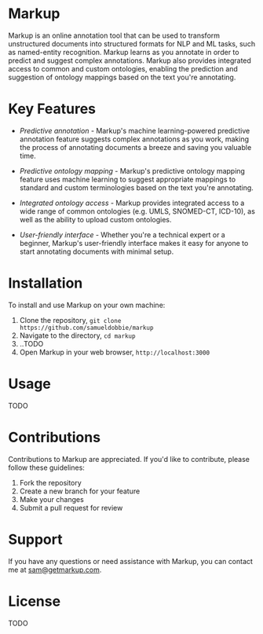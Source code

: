 # Markup

Markup is an online annotation tool that can be used to transform unstructured documents into structured formats for NLP and ML tasks, such as named-entity recognition. Markup learns as you annotate in order to predict and suggest complex annotations. Markup also provides integrated access to common and custom ontologies, enabling the prediction and suggestion of ontology mappings based on the text you're annotating.

# Key Features

- *Predictive annotation* - Markup's machine learning-powered predictive annotation feature suggests complex annotations as you work, making the process of annotating documents a breeze and saving you valuable time.

- *Predictive ontology mapping* - Markup's predictive ontology mapping feature uses machine learning to suggest appropriate mappings to standard and custom terminologies based on the text you're annotating.

- *Integrated ontology access* - Markup provides integrated access to a wide range of common ontologies (e.g. UMLS, SNOMED-CT, ICD-10), as well as the ability to upload custom ontologies.

- *User-friendly interface* - Whether you're a technical expert or a beginner, Markup's user-friendly interface makes it easy for anyone to start annotating documents with minimal setup.

# Installation

To install and use Markup on your own machine:

1. Clone the repository, `git clone https://github.com/samueldobbie/markup`
1. Navigate to the directory, `cd markup`
1. ..TODO
1. Open Markup in your web browser, `http://localhost:3000`

# Usage

TODO

# Contributions

Contributions to Markup are appreciated. If you'd like to contribute, please follow these guidelines:

1. Fork the repository
1. Create a new branch for your feature
1. Make your changes
1. Submit a pull request for review

# Support

If you have any questions or need assistance with Markup, you can contact me at sam@getmarkup.com.

# License

TODO
